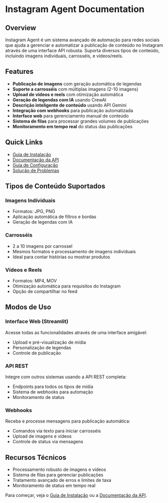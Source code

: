 # Instagram Agent Documentation

## Overview

Instagram Agent é um sistema avançado de automação para redes sociais que ajuda a gerenciar e automatizar a publicação de conteúdo no Instagram através de uma interface API robusta. Suporta diversos tipos de conteúdo, incluindo imagens individuais, carrosséis, e vídeos/reels.

## Features

- **Publicação de imagens** com geração automática de legendas
- **Suporte a carrosséis** com múltiplas imagens (2-10 imagens)
- **Upload de vídeos e reels** com otimização automática
- **Geração de legendas com IA** usando CrewAI
- **Descrição inteligente de conteúdo** usando API Gemini
- **Integração com webhooks** para publicação automatizada
- **Interface web** para gerenciamento manual de conteúdo
- **Sistema de filas** para processar grandes volumes de publicações
- **Monitoramento em tempo real** do status das publicações

## Quick Links

- [Guia de Instalação](installation/quickstart.md)
- [Documentação da API](api/README.md)
- [Guia de Configuração](guides/configuration.md)
- [Solução de Problemas](troubleshooting/common.md)

## Tipos de Conteúdo Suportados

### Imagens Individuais
- Formatos: JPG, PNG
- Aplicação automática de filtros e bordas
- Geração de legendas com IA

### Carrosséis
- 2 a 10 imagens por carrossel
- Mesmos formatos e processamento de imagens individuais
- Ideal para contar histórias ou mostrar produtos

### Vídeos e Reels
- Formatos: MP4, MOV
- Otimização automática para requisitos do Instagram
- Opção de compartilhar no feed

## Modos de Uso

### Interface Web (Streamlit)
Acesse todas as funcionalidades através de uma interface amigável:
- Upload e pré-visualização de mídia
- Personalização de legendas
- Controle de publicação

### API REST
Integre com outros sistemas usando a API REST completa:
- Endpoints para todos os tipos de mídia
- Sistema de webhooks para automação
- Monitoramento de status

### Webhooks
Receba e processe mensagens para publicação automática:
- Comandos via texto para iniciar carrosséis
- Upload de imagens e vídeos
- Controle de status via mensagens

## Recursos Técnicos

- Processamento robusto de imagens e vídeos
- Sistema de filas para gerenciar publicações
- Tratamento avançado de erros e limites de taxa
- Monitoramento de status em tempo real

Para começar, veja o [Guia de Instalação](installation/quickstart.md) ou a [Documentação da API](api/README.md).
